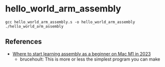 # hello_world_arm_assembly

`gcc hello_world_arm_assembly.s -o hello_world_arm_assembly`  
`./hello_world_arm_assembly`

## References
- [Where to start learning assembly as a beginner on Mac M1 in 2023](https://reddit.com/r/asm/comments/16d3ort/where_to_start_learning_assembly_as_a_beginner_on/)
	- brucehoult: This is more or less the simplest program you can make
